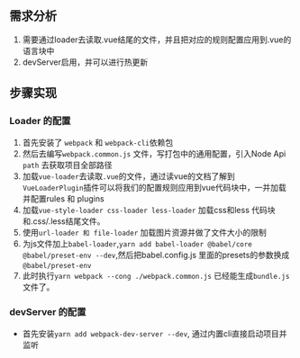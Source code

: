
## 需求分析
1. 需要通过loader去读取.vue结尾的文件，并且把对应的规则配置应用到.vue的语言块中
2. devServer启用，并可以进行热更新

<!-- 2. vue-cli 可以devServer 进行热更新
3. devServer 的时候可以即时lint
4. 通过plugin 能把文件压缩到dist 目录 -->

## 步骤实现

### Loader 的配置
1. 首先安装了 `webpack` 和 `webpack-cli`依赖包
2. 然后去编写`webpack.common.js` 文件，写打包中的通用配置，引入Node Api `path` 去获取项目全部路径
3. 加载`vue-loader`去读取`.vue`的文件，通过读vue的文档了解到`VueLoaderPlugin`插件可以将我们的配置规则应用到vue代码块中，一并加载并配置rules 和 plugins
4. 加载`vue-style-loader css-loader less-loader` 加载css和less 代码块和.css/.less结尾文件。
5. 使用`url-loader 和 file-loader` 加载图片资源并做了文件大小的限制
6. 为js文件加上`babel-loader`,`yarn add babel-loader @babel/core @babel/preset-env --dev`,然后把babel.config.js 里面的presets的参数换成`@babel/preset-env`
7. 此时执行`yarn webpack --cong ./webpack.common.js` 已经能生成`bundle.js`文件了。

### devServer 的配置
- 首先安装`yarn add webpack-dev-server --dev`, 通过内置cli直接启动项目并监听